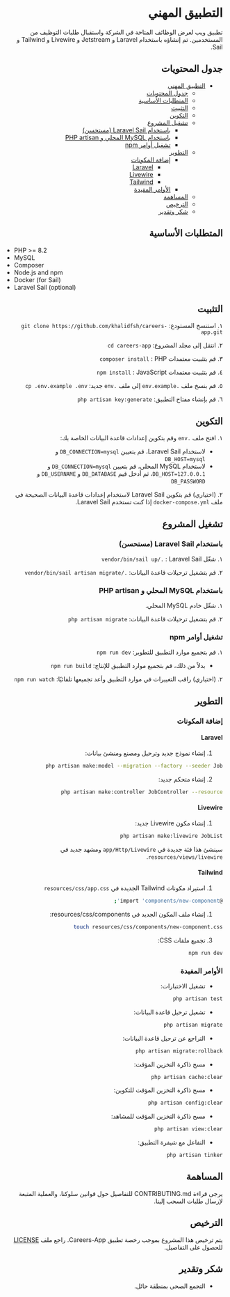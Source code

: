 <div dir="rtl" style="text-align: right;">

# التطبيق المهني

تطبيق ويب لعرض الوظائف المتاحة في الشركة واستقبال طلبات التوظيف من المستخدمين. تم إنشاؤه باستخدام Laravel و Jetstream و Livewire و Tailwind و Sail.

## جدول المحتويات

- [التطبيق المهني](#التطبيق-المهني)
  - [جدول المحتويات](#جدول-المحتويات)
  - [المتطلبات الأساسية](#المتطلبات-الأساسية)
  - [التثبيت](#التثبيت)
  - [التكوين](#التكوين)
  - [تشغيل المشروع](#تشغيل-المشروع)
    - [باستخدام Laravel Sail (مستحسن)](#باستخدام-laravel-sail-مستحسن)
    - [باستخدام MySQL المحلي و PHP artisan](#باستخدام-mysql-المحلي-و-php-artisan)
    - [تشغيل أوامر npm](#تشغيل-أوامر-npm)
  - [التطوير](#التطوير)
    - [إضافة المكونات](#إضافة-المكونات)
      - [Laravel](#laravel)
      - [Livewire](#livewire)
      - [Tailwind](#tailwind)
    - [الأوامر المفيدة](#الأوامر-المفيدة)
  - [المساهمة](#المساهمة)
  - [الترخيص](#الترخيص)
  - [شكر وتقدير](#شكر-وتقدير)

## المتطلبات الأساسية

<div dir="ltr" style="text-align: left;">

- PHP >= 8.2
- MySQL
- Composer
- Node.js and npm
- Docker (for Sail)
- Laravel Sail (optional)

</div>


## التثبيت

١. استنسخ المستودع: `git clone https://github.com/khalidfsh/careers-app.git`

٢. انتقل إلى مجلد المشروع: `cd careers-app`

٣. قم بتثبيت معتمدات PHP &#x202B;: `composer install`

٤. قم بتثبيت معتمدات JavaScript &#x202B;: `npm install`

٥. قم بنسخ ملف `.env.example` إلى ملف `.env` جديد: `cp .env.example .env`

٦. قم بإنشاء مفتاح التطبيق: `php artisan key:generate`

## التكوين

١. افتح ملف `.env` وقم بتكوين إعدادات قاعدة البيانات الخاصة بك:

   - لاستخدام Laravel Sail، قم بتعيين `DB_CONNECTION=mysql` و `DB_HOST=mysql`
   - لاستخدام MySQL المحلي، قم بتعيين `DB_CONNECTION=mysql` و `DB_HOST=127.0.0.1`، ثم أدخل قيم `DB_DATABASE` و `DB_USERNAME` و `DB_PASSWORD`

٢. (اختياري) قم بتكوين Laravel Sail لاستخدام إعدادات قاعدة البيانات الصحيحة في ملف `docker-compose.yml` إذا كنت تستخدم Laravel Sail.

## تشغيل المشروع

### باستخدام Laravel Sail (مستحسن)

١. شغّل Laravel Sail &#x202B;: `./vendor/bin/sail up`

٢. قم بتشغيل ترحيلات قاعدة البيانات: `./vendor/bin/sail artisan migrate`

### باستخدام MySQL المحلي و PHP artisan

١. شغّل خادم MySQL المحلي.

٢. قم بتشغيل ترحيلات قاعدة البيانات: `php artisan migrate`

### تشغيل أوامر npm

١. قم بتجميع موارد التطبيق للتطوير: `npm run dev`

   - بدلاً من ذلك، قم بتجميع موارد التطبيق للإنتاج: `npm run build`

٢. (اختياري) راقب التغييرات في موارد التطبيق وأعد تجميعها تلقائيًا: `npm run watch`

## التطوير

### إضافة المكونات

#### Laravel

1. إنشاء نموذج جديد وترحيل ومصنع ومنشئ بيانات:

```bash
php artisan make:model --migration --factory --seeder Job
```

2. إنشاء متحكم جديد:

```bash
php artisan make:controller JobController --resource
```


#### Livewire

1. إنشاء مكون Livewire جديد:

```bash
php artisan make:livewire JobList
```

سينشئ هذا فئة جديدة في `app/Http/Livewire` ومشهد جديد في `resources/views/livewire`.

#### Tailwind

1. استيراد مكونات Tailwind الجديدة في `resources/css/app.css`

```bash
@import 'components/new-component';
```

1. إنشاء ملف المكون الجديد في resources/css/components:

```bash
touch resources/css/components/new-component.css
```

3. تجميع ملفات CSS:

```bash
npm run dev
```

### الأوامر المفيدة
- تشغيل الاختبارات:

```bash
php artisan test
```

- تشغيل ترحيل قاعدة البيانات:

```bash
php artisan migrate
```

- التراجع عن ترحيل قاعدة البيانات:

```bash
php artisan migrate:rollback
```

- مسح ذاكرة التخزين المؤقت:

```bash
php artisan cache:clear
```

- مسح ذاكرة التخزين المؤقت للتكوين:

```bash
php artisan config:clear
```

- مسح ذاكرة التخزين المؤقت للمشاهد:

```bash
php artisan view:clear
```

- التفاعل مع شيفرة التطبيق:

```bash
php artisan tinker
```



## المساهمة

يرجى قراءة CONTRIBUTING.md للتفاصيل حول قوانين سلوكنا، والعملية المتبعة لإرسال طلبات السحب إلينا.

## الترخيص

يتم ترخيص هذا المشروع بموجب رخصة تطبيق Careers-App. راجع ملف [LICENSE](LICENSE.ar.md) للحصول على التفاصيل.

## شكر وتقدير

- التجمع الصحي بمنطقة حائل.
</div>